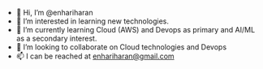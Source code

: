 - 👋 Hi, I’m @enhariharan
- 👀 I’m interested in learning new technologies.
- 🌱 I’m currently learning Cloud (AWS) and Devops as primary and AI/ML as a secondary interest.
- 💞️ I’m looking to collaborate on Cloud technologies and Devops
- 📫 I can be reached at enhariharan@gmail.com

<!---
enhariharan/enhariharan is a ✨ special ✨ repository because its `README.md` (this file) appears on your GitHub profile.
You can click the Preview link to take a look at your changes.
--->

